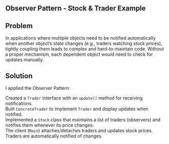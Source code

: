 ## Observer Pattern - Stock & Trader Example

## Problem
In applications where multiple objects need to be notified automatically when another object’s state changes (e.g., traders watching stock prices), tightly coupling them leads to complex and hard-to-maintain code. Without a proper mechanism, each dependent object would need to check for updates manually.  

## Solution  
I applied the Observer Pattern:  

Created a `Trader` interface with an `update()` method for receiving notifications.  
Built `ConcreteTrader` to implement `Trader` and display updates when notified.  
Implemented a `Stock` class that maintains a list of traders (observers) and notifies them whenever its price changes.  
The client (`Main`) attaches/detaches traders and updates stock prices. Traders are automatically notified of changes.  
